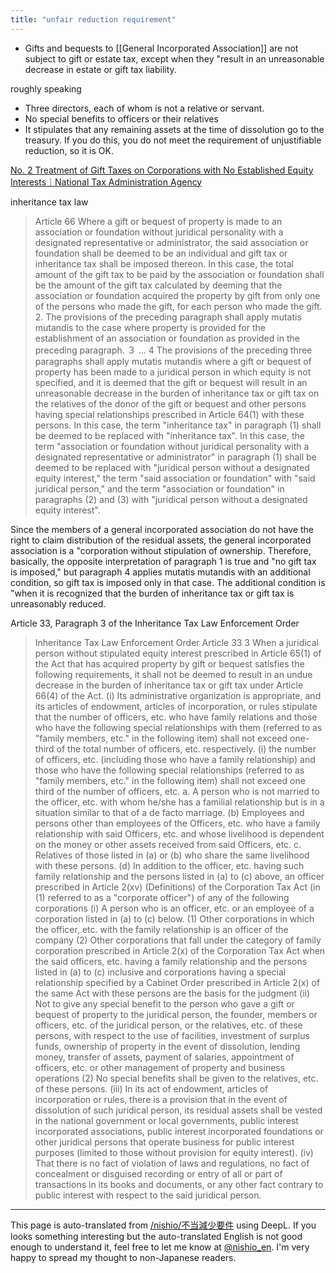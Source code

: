 ```yaml
---
title: "unfair reduction requirement"
---
```


- Gifts and bequests to [[General Incorporated Association]] are not subject to gift or estate tax, except when they "result in an unreasonable decrease in estate or gift tax liability.

roughly speaking
- Three directors, each of whom is not a relative or servant.
- No special benefits to officers or their relatives
- It stipulates that any remaining assets at the time of dissolution go to the treasury.
If you do this, you do not meet the requirement of unjustifiable reduction, so it is OK.

[No. 2 Treatment of Gift Taxes on Corporations with No Established Equity Interests｜National Tax Administration Agency](https://www.nta.go.jp/law/tsutatsu/kobetsu/sozoku/640609-2/03.htm)

inheritance tax law
> Article 66 Where a gift or bequest of property is made to an association or foundation without juridical personality with a designated representative or administrator, the said association or foundation shall be deemed to be an individual and gift tax or inheritance tax shall be imposed thereon. In this case, the total amount of the gift tax to be paid by the association or foundation shall be the amount of the gift tax calculated by deeming that the association or foundation acquired the property by gift from only one of the persons who made the gift, for each person who made the gift.
>  2. The provisions of the preceding paragraph shall apply mutatis mutandis to the case where property is provided for the establishment of an association or foundation as provided in the preceding paragraph.
>  ３ ...
>  4 The provisions of the preceding three paragraphs shall apply mutatis mutandis where a gift or bequest of property has been made to a juridical person in which equity is not specified, and it is deemed that the gift or bequest will result in an unreasonable decrease in the burden of inheritance tax or gift tax on the relatives of the donor of the gift or bequest and other persons having special relationships prescribed in Article 64(1) with these persons. In this case, the term "inheritance tax" in paragraph (1) shall be deemed to be replaced with "inheritance tax". In this case, the term "association or foundation without juridical personality with a designated representative or administrator" in paragraph (1) shall be deemed to be replaced with "juridical person without a designated equity interest," the term "said association or foundation" with "said juridical person," and the term "association or foundation" in paragraphs (2) and (3) with "juridical person without a designated equity interest".

Since the members of a general incorporated association do not have the right to claim distribution of the residual assets, the general incorporated association is a "corporation without stipulation of ownership. Therefore, basically, the opposite interpretation of paragraph 1 is true and "no gift tax is imposed," but paragraph 4 applies mutatis mutandis with an additional condition, so gift tax is imposed only in that case. The additional condition is "when it is recognized that the burden of inheritance tax or gift tax is unreasonably reduced.

Article 33, Paragraph 3 of the Inheritance Tax Law Enforcement Order
> Inheritance Tax Law Enforcement Order
>  Article 33
>  3 When a juridical person without stipulated equity interest prescribed in Article 65(1) of the Act that has acquired property by gift or bequest satisfies the following requirements, it shall not be deemed to result in an undue decrease in the burden of inheritance tax or gift tax under Article 66(4) of the Act.
>  (i) Its administrative organization is appropriate, and its articles of endowment, articles of incorporation, or rules stipulate that the number of officers, etc. who have family relations and those who have the following special relationships with them (referred to as "family members, etc." in the following item) shall not exceed one-third of the total number of officers, etc. respectively. (i) the number of officers, etc. (including those who have a family relationship) and those who have the following special relationships (referred to as "family members, etc." in the following item) shall not exceed one third of the number of officers, etc.
>  a. A person who is not married to the officer, etc. with whom he/she has a familial relationship but is in a situation similar to that of a de facto marriage.
>  (b) Employees and persons other than employees of the Officers, etc. who have a family relationship with said Officers, etc. and whose livelihood is dependent on the money or other assets received from said Officers, etc.
>  c. Relatives of those listed in (a) or (b) who share the same livelihood with these persons.
>  (d) In addition to the officer, etc. having such family relationship and the persons listed in (a) to (c) above, an officer prescribed in Article 2(xv) (Definitions) of the Corporation Tax Act (in (1) referred to as a "corporate officer") of any of the following corporations (i) A person who is an officer, etc. or an employee of a corporation listed in (a) to (c) below.
>  (1) Other corporations in which the officer, etc. with the family relationship is an officer of the company
>  (2) Other corporations that fall under the category of family corporation prescribed in Article 2(x) of the Corporation Tax Act when the said officers, etc. having a family relationship and the persons listed in (a) to (c) inclusive and corporations having a special relationship specified by a Cabinet Order prescribed in Article 2(x) of the same Act with these persons are the basis for the judgment
>  (ii) Not to give any special benefit to the person who gave a gift or bequest of property to the juridical person, the founder, members or officers, etc. of the juridical person, or the relatives, etc. of these persons, with respect to the use of facilities, investment of surplus funds, ownership of property in the event of dissolution, lending money, transfer of assets, payment of salaries, appointment of officers, etc. or other management of property and business operations (2) No special benefits shall be given to the relatives, etc. of these persons.
>  (iii) In its act of endowment, articles of incorporation or rules, there is a provision that in the event of dissolution of such juridical person, its residual assets shall be vested in the national government or local governments, public interest incorporated associations, public interest incorporated foundations or other juridical persons that operate business for public interest purposes (limited to those without provision for equity interest).
>  (iv) That there is no fact of violation of laws and regulations, no fact of concealment or disguised recording or entry of all or part of transactions in its books and documents, or any other fact contrary to public interest with respect to the said juridical person.

---
This page is auto-translated from [/nishio/不当減少要件](https://scrapbox.io/nishio/不当減少要件) using DeepL. If you looks something interesting but the auto-translated English is not good enough to understand it, feel free to let me know at [@nishio_en](https://twitter.com/nishio_en). I'm very happy to spread my thought to non-Japanese readers.